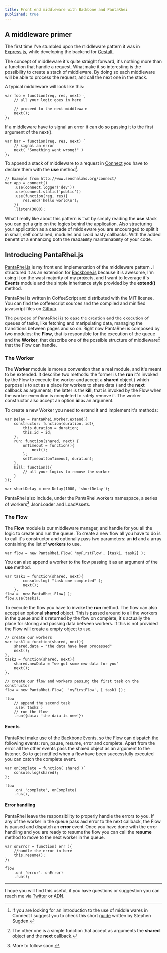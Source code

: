 ```yaml
---
title: Front end middleware with Backbone and PantaRhei
published: true
---
```


## A middleware primer

The first time I've stumbled upon  the middleware pattern it was in [Express.js], while developing the backend for [Gestalt]. 

The concept of middleware it's quite straight forward, it's nothing more than a function that handle a request. What make it so interesting is the possibility to create a stack of middleware. By doing so each middleware will be able to process the request, and call the next one in the stack.

A typical middleware will look like this:

	var foo = function(req, res, next) {
		// all your logic goes in here
		
		// proceed to the next middleware
		next();
	};
	
If a middleware have to signal an error, it can do so passing it to the first argument of the next().

	var bar = function(req, res, next) {
		// signal an error
		next( "Something went wrong!" );
	};

To append a stack of middleware to a request in [Connect] you have to declare them with the **use** method[^1].
	
	// Example from http://www.senchalabs.org/connect/
	var app = connect()
		.use(connect.logger('dev'))
		.use(connect.static('public'))
		.use(function(req, res){
			res.end('hello world\n');
		})
		.listen(3000);


What I really like about this pattern is that by simply reading the **use** stack you can get a grip on the logics behind the application. Also structuring your application as a cascade of middleware you are encouraged to split it in small,  self contained, modules and avoid nasty callbacks. With the added benefit of a enhancing both the readability maintainability of your code.

## Introducing PantaRhei.js

[PantaRhei.js](http://github.com/federicoweber/PantaRhei) is my front end implementation of the middleware pattern . I structured it as an extension for [Backbone.js] because it is awesome, I'm using it on the wast majority of my projects, and I want to leverage it's **Events** module and the simple inheritance style provided by the **extend()** method. 

PantaRhei is written in CoffeeScript and distributed with the MIT license. You can find the coffeescript sources and the compiled and minified javascript files on [Github](http://github.com/federicoweber/PantaRhei). 

The purpose of PantaRhei is to ease the creation and the execution of queues of tasks, like fetching and manipulating data, managing the transitions between pages and so on.
Right now PantaRhei is composed by two modules: the **Flow**, that is responsible for the execution of the queue and the **Worker**, that describe one of the possible structure of middleware[^2] that the Flow can handle.

### The Worker
The **Worker** module is more a convention than a real module, and it's meant to be extended. 
It describe two methods: the former is the **run** it's invoked by the Flow to execute the worker and accept a **shared** object ( which purpose is to act as a place for workers to share data ) and the **next** callback as arguments; the latter is the **kill**, that is invoked by the Flow when the worker execution is completed to safely remove it.
The worker constructor also accept an option **id** as an argument.

To create a new Worker you need to extend it and implement it's methods:

	var Delay = PantaRhei.Worker.extend({
		constructor: function(duration, id){
			this.duration = duration;
			this.id = id;
		},
		run: function(shared, next) {
			onTimeout = function(){
				next();
			};
			setTimeout(onTimeout, duration);
		},
		kill: function(){
			// all your logics to remove the worker
		}
	});
	
	var shortDelay = new Delay(1000, 'shortDelay');

PantaRhei also include, under the PantaRhei.workers namespace, a series of workers[^3] JsonLoader and LoadAssets.

### The Flow
The **Flow** module is our middleware manager, and handle for you all the logic to create and run the queue.
To create a new flow all you have to do is to call it's constructor and optionally pass two parameters: an **id** and a array containing the list of **workers** to use.

	var flow = new PantaRhei.Flow( 'myFirstFlow', [task1, task2] );
	
You can also append a worker to the flow passing it  as an argument of the **use** method.

	var task1 = function(shared, next){
			console.log( "task one completed" );
			next();
		},
	flow =  new PantaRhei.Flow( );
	flow.use(task1);
		
To execute the flow you have to invoke the **run** method. The flow can also accept an optional **shared** object. This is passed around to all the workers in the queue and it's returned by the flow on complete, it's actually the place for storing and passing data between workers. If this is not provided the Flow will create a empty object to use. 
	
	// create our workers
	var task1 = function(shared, next){
		shared.data = "the data have been processed"
		next();
	},
	task2 = function(shared, next){
		shared.newData = "we got some new data for you"
		next();
	},
	
	// create our flow and workers passing the first task on the constructor
	flow = new PantaRhei.Flow(  'myFirstFlow', [ task1 ]);
	
	flow
		// append the second task
		.use( task2 )
		// run the flow
		.run({data: "the data is new"});
		
#### Events
PantaRhei make use of the Backbone Events, so the  Flow can dispatch the following events: run, pause, resume, error and complete. Apart from the error all the other events pass the shared object as an argument to the listener.
So to get notified when a flow have been successfully executed you can catch the complete event.
	
	var onComplete = function( shared ){
		console.log(shared);
	};
	
	flow
		.on( 'complete', onComplete)
		.run();

#### Error handling
PantaRhei leave the responsibility to properly handle the errors to you. If any of the worker in the queue pass and error to the next callback, the Flow is paused and dispatch an **error** event. 
Once you have  done with the error handling and you are ready to resume the flow you can call the **resume** method to move to the next worker in the queue.

	var onError = function( err ){
		//handle the error in here
		this.resume();
	};
	
	flow
		.on( 'error', onError)
		.run();

--- 

I hope you will find this useful, if you have questions or suggestion you can reach me via [Twitter](http://twitter.com/FedericoWeber) or [ADN](https://alpha.app.net/federicoweber).

[Gestalt]:http://federicoweber.com/gestaltapp/20120625-142551-pi-3-introducinggestalt

[Backbone.js]:http://backbonejs.org

[Express.js]:http://expressjs.com

[Connect]:http://www.senchalabs.org/connect/

[^1]: If you are looking for an introduction to the use of middle wares in Connect I suggest you to check this short [guide](http://stephensugden.com/middleware_guide/) written by Stephen Sugden.

[^2]:The other one is a simple function that accept as arguments the **shared** object and the **next** callback.

[^3]: More to follow soon.
